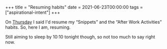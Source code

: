 +++
title = "Resuming habits"
date = 2021-06-23T00:00:00
tags = ["aspirational-intent"]
+++

On [Thursday](/snippets/2021-06-17-a-torrent-of-snippets/) I said I'd resume my “Snippets” and the “After Work Activities” habits.
So, here I am, resuming.

Still aiming to sleep by 10:10 tonight though, so not too much to say right now.
